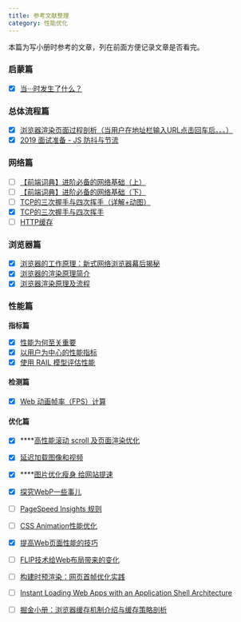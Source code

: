 ```yaml
---
title: 参考文献整理
category: 性能优化
---
```


本篇为写小册时参考的文章，列在前面方便记录文章是否看完。

### **启蒙篇**

* [x] [当···时发生了什么？](https://github.com/skyline75489/what-happens-when-zh_CN#g)

### **总体流程篇**

* [x] [浏览器渲染页面过程剖析（当用户在地址栏输入URL点击回车后。。。）](https://www.jianshu.com/p/32ca5f1c0768)
* [x] [2019 面试准备 - JS 防抖与节流](https://juejin.im/post/5c87b54ce51d455f7943dddb?utm_source=gold_browser_extension#heading-2)

### **网络篇**

* [ ] [【前端词典】进阶必备的网络基础（上）](https://juejin.im/post/5c591fda6fb9a049dc02b1cc)
* [ ] [【前端词典】进阶必备的网络基础（下）](https://juejin.im/post/5c7a9f8c518825640d1dd503)
* [ ] [TCP的三次握手与四次挥手（详解+动图）](https://blog.csdn.net/qzcsu/article/details/72861891)
* [x] [TCP的三次握手与四次挥手](https://www.cnblogs.com/Andya/p/7272462.html)
* [ ] [HTTP缓存](https://developer.mozilla.org/zh-CN/docs/Web/HTTP/Caching_FAQ)

### **浏览器篇**

* [x] [浏览器的工作原理：新式网络浏览器幕后揭秘 ](https://www.html5rocks.com/zh/tutorials/internals/howbrowserswork/)
* [x] [浏览器的渲染原理简介](https://coolshell.cn/articles/9666.html#comments)
* [x] [浏览器渲染原理及流程](https://www.cnblogs.com/slly/p/6640761.html)

### **性能篇**

**指标篇**

* [x] [性能为何至关重要](https://developers.google.com/web/fundamentals/performance/why-performance-matters/) 
* [x] [以用户为中心的性能指标](https://developers.google.com/web/fundamentals/performance/user-centric-performance-metrics)
* [x] [使用 RAIL 模型评估性能](https://developers.google.com/web/fundamentals/performance/rail)

#### 检测篇

* [x] [Web 动画帧率（FPS）计算](https://www.cnblogs.com/coco1s/p/8029582.html)

#### 优化篇

* [x] \*\*\*\*[高性能滚动 scroll 及页面渲染优化](https://www.cnblogs.com/coco1s/p/5499469.html)
* [x] [延迟加载图像和视频](https://developers.google.com/web/fundamentals/performance/lazy-loading-guidance/images-and-video/) 
* [x] \*\*\*\*[图片优化瘦身 给网站提速](https://juejin.im/post/5cbc313f518825324c44f43b)
* [x] [探究WebP一些事儿](https://aotu.io/notes/2016/06/23/explore-something-of-webp/index.html)
* [ ] [PageSpeed Insights 规则](https://developers.google.com/speed/docs/insights/rules) 
* [ ] [CSS Animation性能优化](https://www.w3cplus.com/animation/animation-performance.html)
* [x] [提高Web页面性能的技巧](https://www.w3cplus.com/performance/10-ways-minimize-reflows-improve-performance.html)
* [ ] [FLIP技术给Web布局带来的变化](https://www.w3cplus.com/javascript/animating-layouts-with-the-flip-technique.html)
* [ ] [构建时预渲染：网页首帧优化实践](https://tech.meituan.com/2018/11/15/first-contentful-paint-practice.html)
* [ ] [Instant Loading Web Apps with an Application Shell Architecture](https://developers.google.com/web/updates/2015/11/app-shell)
* [ ] [掘金小册：浏览器缓存机制介绍与缓存策略剖析](https://juejin.im/book/5b936540f265da0a9624b04b/section/5b9ba651f265da0ac726e5de)

